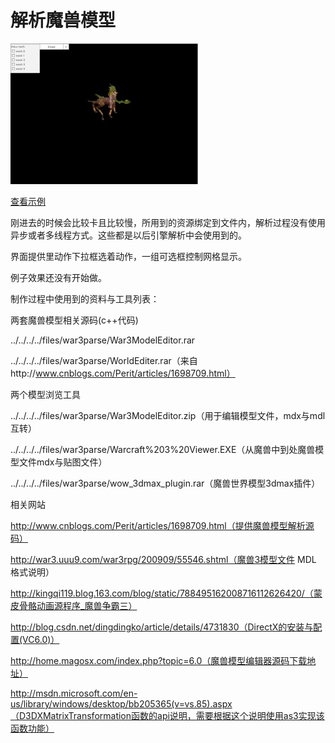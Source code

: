 # 解析魔兽模型

![](../../../../wordpress/wp-content/uploads/2014/07/20140705213659-300x225.jpg)

[查看示例](../../../../feng3dDemo/War3modelParse.html)

刚进去的时候会比较卡且比较慢，所用到的资源绑定到文件内，解析过程没有使用异步或者多线程方式。这些都是以后引擎解析中会使用到的。

界面提供里动作下拉框选着动作，一组可选框控制网格显示。

例子效果还没有开始做。

 

制作过程中使用到的资料与工具列表：

两套魔兽模型相关源码(c++代码)

../../../../files/war3parse/War3ModelEditor.rar

../../../../files/war3parse/WorldEditer.rar（来自http://www.cnblogs.com/Perit/articles/1698709.html）

两个模型浏览工具

../../../../files/war3parse/War3ModelEditor.zip（用于编辑模型文件，mdx与mdl互转）

../../../../files/war3parse/Warcraft%203%20Viewer.EXE（从魔兽中到处魔兽模型文件mdx与贴图文件）

../../../../files/war3parse/wow_3dmax_plugin.rar（魔兽世界模型3dmax插件）

相关网站

http://www.cnblogs.com/Perit/articles/1698709.html（提供魔兽模型解析源码）

http://war3.uuu9.com/war3rpg/200909/55546.shtml（魔兽3模型文件 MDL 格式说明）

http://kingqi119.blog.163.com/blog/static/788495162008716112626420/（蒙皮骨骼动画源程序_魔兽争霸三）

http://blog.csdn.net/dingdingko/article/details/4731830（DirectX的安装与配置(VC6.0)）

http://home.magosx.com/index.php?topic=6.0（魔兽模型编辑器源码下载地址）

http://msdn.microsoft.com/en-us/library/windows/desktop/bb205365(v=vs.85).aspx（D3DXMatrixTransformation函数的api说明，需要根据这个说明使用as3实现该函数功能）